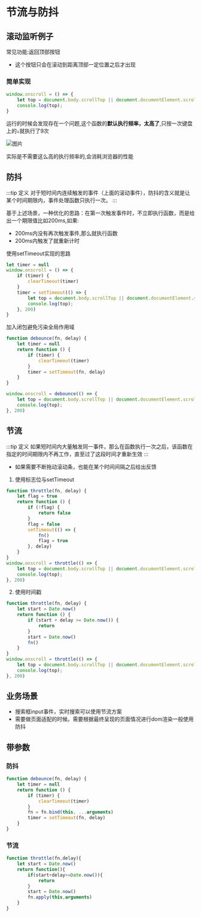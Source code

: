 # 节流与防抖

## 滚动监听例子
常见功能:返回顶部按钮
* 这个按钮只会在滚动到距离顶部一定位置之后才出现

### 简单实现
```js
window.onscroll = () => {
    let top = document.body.scrollTop || document.documentElement.scrollTop
    console.log(top);
}
```
运行的时候会发现存在一个问题,这个函数的**默认执行频率，太高了**,只按一次键盘上的``↓``就执行了9次

![图片](http://img.cdn.sugarat.top/mdImg/MTU4Mjg1OTQ3NTYzMQ==582859475631)

实际是不需要这么高的执行频率的,会消耗浏览器的性能

## 防抖
:::tip 定义
对于短时间内连续触发的事件（上面的滚动事件），防抖的含义就是让某个时间期限内，事件处理函数只执行一次。
:::

基于上述场景，一种优化的思路：在第一次触发事件时，不立即执行函数，而是给出一个期限值比如200ms,如果:
* 200ms内没有再次触发事件,那么就执行函数
* 200ms内触发了就重新计时
  
使用setTimeout实现的思路
```js
let timer = null
window.onscroll = () => {
    if (timer) {
        clearTimeout(timer)
    }
    timer = setTimeout(() => {
        let top = document.body.scrollTop || document.documentElement.scrollTop
        console.log(top);
    }, 200)
}
```

加入闭包避免污染全局作用域
```js
function debounce(fn, delay) {
    let timer = null
    return function () {
        if (timer) {
            clearTimeout(timer)
        }
        timer = setTimeout(fn, delay)
    }
}

window.onscroll = debounce(() => {
    let top = document.body.scrollTop || document.documentElement.scrollTop
    console.log(top);
}, 200)
```

## 节流
:::tip 定义
如果短时间内大量触发同一事件，那么在函数执行一次之后，该函数在指定的时间期限内不再工作，直至过了这段时间才重新生效
:::

* 如果需要不断拖动滚动条，也能在某个时间间隔之后给出反馈

1. 使用标志位与setTimeout
```js
function throttle(fn, delay) {
    let flag = true
    return function () {
        if (!flag) {
            return false
        }
        flag = false
        setTimeout(() => {
            fn()
            flag = true
        }, delay)
    }
}
window.onscroll = throttle(() => {
    let top = document.body.scrollTop || document.documentElement.scrollTop
    console.log(top);
}, 200)
```

2. 使用时间戳
```js
function throttle(fn, delay) {
    let start = Date.now()
    return function () {
        if (start + delay >= Date.now()) {
            return
        }
        start = Date.now()
        fn()
    }
}
window.onscroll = throttle(() => {
    let top = document.body.scrollTop || document.documentElement.scrollTop
    console.log(top);
}, 200)
```

## 业务场景
* 搜索框input事件，实时搜索可以使用节流方案
* 需要做页面适配的时候。需要根据最终呈现的页面情况进行dom渲染一般使用防抖


## 带参数
### 防抖
```js
function debounce(fn, delay) {
    let timer = null
    return function () {
        if (timer) {
            clearTimeout(timer)
        }
        fn = fn.bind(this, ...arguments)
        timer = setTimeout(fn, delay)
    }
}
```
### 节流
```js
function throttle(fn,delay){
    let start = Date.now()
    return function(){
        if(start+delay>=Date.now()){
            return
        }
        start = Date.now()
        fn.apply(this,arguments)
    }
}
```

<tongji/>